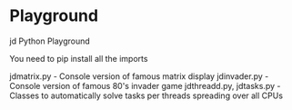 # Playground
jd Python Playground

You need to pip install all the imports

jdmatrix.py     -   Console version of famous matrix display
jdinvader.py    -   Console version of famous 80's invader game
jdthreadd.py, jdtasks.py    -   Classes to automatically solve tasks per threads spreading over all CPUs
